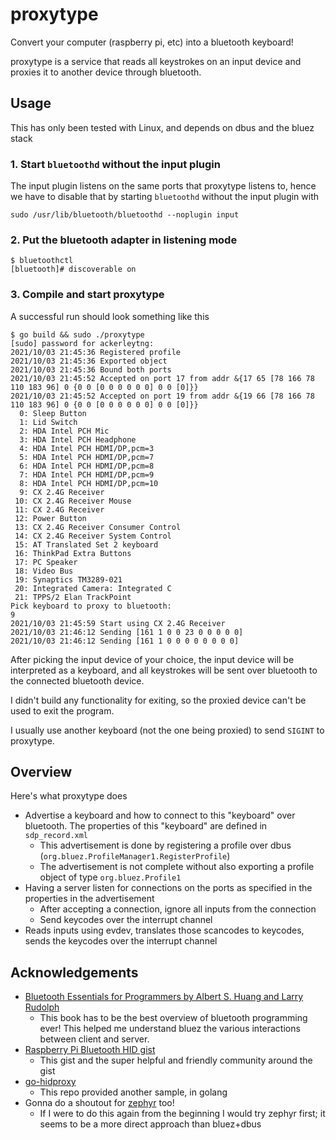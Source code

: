 # proxytype

Convert your computer (raspberry pi, etc) into a bluetooth keyboard!

proxytype is a service that reads all keystrokes on an input device and proxies it to another device through bluetooth.

## Usage

This has only been tested with Linux, and depends on dbus and the bluez stack

### 1. Start `bluetoothd` without the input plugin

The input plugin listens on the same ports that proxytype listens to, hence we have to disable that by starting `bluetoothd` without the input plugin with

```
sudo /usr/lib/bluetooth/bluetoothd --noplugin input
```

### 2. Put the bluetooth adapter in listening mode

```
$ bluetoothctl
[bluetooth]# discoverable on
```

### 3. Compile and start proxytype

A successful run should look something like this

```
$ go build && sudo ./proxytype
[sudo] password for ackerleytng:
2021/10/03 21:45:36 Registered profile
2021/10/03 21:45:36 Exported object
2021/10/03 21:45:36 Bound both ports
2021/10/03 21:45:52 Accepted on port 17 from addr &{17 65 [78 166 78 110 183 96] 0 {0 0 [0 0 0 0 0 0] 0 0 [0]}}
2021/10/03 21:45:52 Accepted on port 19 from addr &{19 66 [78 166 78 110 183 96] 0 {0 0 [0 0 0 0 0 0] 0 0 [0]}}
  0: Sleep Button
  1: Lid Switch
  2: HDA Intel PCH Mic
  3: HDA Intel PCH Headphone
  4: HDA Intel PCH HDMI/DP,pcm=3
  5: HDA Intel PCH HDMI/DP,pcm=7
  6: HDA Intel PCH HDMI/DP,pcm=8
  7: HDA Intel PCH HDMI/DP,pcm=9
  8: HDA Intel PCH HDMI/DP,pcm=10
  9: CX 2.4G Receiver
 10: CX 2.4G Receiver Mouse
 11: CX 2.4G Receiver
 12: Power Button
 13: CX 2.4G Receiver Consumer Control
 14: CX 2.4G Receiver System Control
 15: AT Translated Set 2 keyboard
 16: ThinkPad Extra Buttons
 17: PC Speaker
 18: Video Bus
 19: Synaptics TM3289-021
 20: Integrated Camera: Integrated C
 21: TPPS/2 Elan TrackPoint
Pick keyboard to proxy to bluetooth:
9
2021/10/03 21:45:59 Start using CX 2.4G Receiver
2021/10/03 21:46:12 Sending [161 1 0 0 23 0 0 0 0 0]
2021/10/03 21:46:12 Sending [161 1 0 0 0 0 0 0 0 0]
```

After picking the input device of your choice, the input device will be interpreted as a keyboard, and all keystrokes will be sent over bluetooth to the connected bluetooth device.

I didn't build any functionality for exiting, so the proxied device can't be used to exit the program.

I usually use another keyboard (not the one being proxied) to send `SIGINT` to proxytype.

## Overview

Here's what proxytype does

+ Advertise a keyboard and how to connect to this "keyboard" over bluetooth. The properties of this "keyboard" are defined in `sdp_record.xml`
    + This advertisement is done by registering a profile over dbus (`org.bluez.ProfileManager1.RegisterProfile`)
    + The advertisement is not complete without also exporting a profile object of type `org.bluez.Profile1`
+ Having a server listen for connections on the ports as specified in the properties in the advertisement
    + After accepting a connection, ignore all inputs from the connection
    + Send keycodes over the interrupt channel
+ Reads inputs using evdev, translates those scancodes to keycodes, sends the keycodes over the interrupt channel

## Acknowledgements

+ [Bluetooth Essentials for Programmers by Albert S. Huang and Larry Rudolph](https://doi.org/10.1017/CBO9780511546976)
    + This book has to be the best overview of bluetooth programming ever! This helped me understand bluez the various interactions between client and server.
+ [Raspberry Pi Bluetooth HID gist](https://gist.github.com/ukBaz/a47e71e7b87fbc851b27cde7d1c0fcf0)
    + This gist and the super helpful and friendly community around the gist
+ [go-hidproxy](https://github.com/rosmo/go-hidproxy/)
    + This repo provided another sample, in golang
+ Gonna do a shoutout for [zephyr](https://docs.zephyrproject.org/latest/guides/bluetooth/bluetooth-tools.html#running-on-qemu-and-native-posix) too!
    + If I were to do this again from the beginning I would try zephyr first; it seems to be a more direct approach than bluez+dbus
